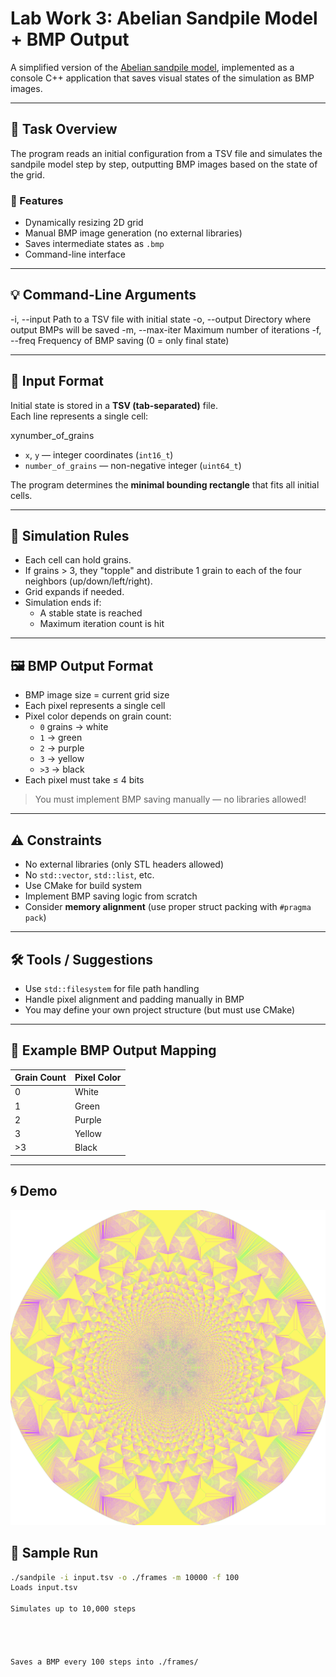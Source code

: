 # Lab Work 3: Abelian Sandpile Model + BMP Output

A simplified version of the [Abelian sandpile model](https://en.wikipedia.org/wiki/Abelian_sandpile_model), implemented as a console C++ application that saves visual states of the simulation as BMP images.

---

## 📌 Task Overview

The program reads an initial configuration from a TSV file and simulates the sandpile model step by step, outputting BMP images based on the state of the grid.

### 🔧 Features

- Dynamically resizing 2D grid
- Manual BMP image generation (no external libraries)
- Saves intermediate states as `.bmp`
- Command-line interface

---

## 💡 Command-Line Arguments

-i, --input Path to a TSV file with initial state -o, --output Directory where output BMPs will be saved -m, --max-iter Maximum number of iterations -f, --freq Frequency of BMP saving (0 = only final state)


---

## 📁 Input Format

Initial state is stored in a **TSV (tab-separated)** file.  
Each line represents a single cell:

x<TAB>y<TAB>number_of_grains


- `x`, `y` — integer coordinates (`int16_t`)
- `number_of_grains` — non-negative integer (`uint64_t`)

The program determines the **minimal bounding rectangle** that fits all initial cells.

---

## 🔄 Simulation Rules

- Each cell can hold grains.
- If grains > 3, they "topple" and distribute 1 grain to each of the four neighbors (up/down/left/right).
- Grid expands if needed.
- Simulation ends if:
  - A stable state is reached
  - Maximum iteration count is hit

---

## 🖼️ BMP Output Format

- BMP image size = current grid size
- Each pixel represents a single cell
- Pixel color depends on grain count:
  - `0` grains → white
  - `1` → green
  - `2` → purple
  - `3` → yellow
  - `>3` → black
- Each pixel must take ≤ 4 bits

> You must implement BMP saving manually — no libraries allowed!

---

## ⚠️ Constraints

- No external libraries (only STL headers allowed)
- No `std::vector`, `std::list`, etc.
- Use CMake for build system
- Implement BMP saving logic from scratch
- Consider **memory alignment** (use proper struct packing with `#pragma pack`)

---

## 🛠️ Tools / Suggestions

- Use `std::filesystem` for file path handling
- Handle pixel alignment and padding manually in BMP
- You may define your own project structure (but must use CMake)

---

## 🧪 Example BMP Output Mapping

| Grain Count | Pixel Color |
|-------------|-------------|
| 0           | White       |
| 1           | Green       |
| 2           | Purple      |
| 3           | Yellow      |
| >3          | Black       |

---
## 🌀 Demo

![Sandpile GIF](demo.gif)
## 🧭 Sample Run

```bash
./sandpile -i input.tsv -o ./frames -m 10000 -f 100
Loads input.tsv

Simulates up to 10,000 steps




Saves a BMP every 100 steps into ./frames/

